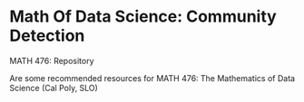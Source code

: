 # Math Of Data Science: Community Detection
MATH 476: Repository

Are some recommended resources for MATH 476: The Mathematics of Data Science (Cal Poly, SLO)
